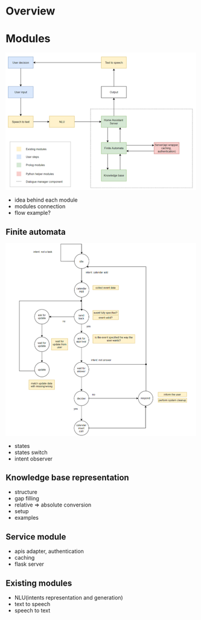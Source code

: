 # Overview

# Modules

![sytem diagram](https://github.com/MarcusGitAccount/home_assistant_ro/blob/master/images/system%20diagram.png)

- idea behind each module
- modules connection
- flow example?

## Finite automata

![fsm diagram](https://github.com/MarcusGitAccount/home_assistant_ro/blob/master/images/fsm.PNG)

- states
- states switch
- intent observer

## Knowledge base representation

- structure
- gap filling
- relative => absolute conversion
- setup
- examples

## Service module

- apis adapter, authentication
- caching
- flask server

## Existing modules

- NLU(intents representation and generation)
- text to speech
- speech to text